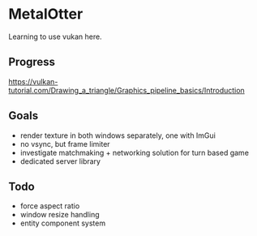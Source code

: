MetalOtter
==========
Learning to use vukan here.

## Progress
https://vulkan-tutorial.com/Drawing_a_triangle/Graphics_pipeline_basics/Introduction

## Goals
- render texture in both windows separately, one with ImGui
- no vsync, but frame limiter
- investigate matchmaking + networking solution for turn based game
- dedicated server library

## Todo
- force aspect ratio
- window resize handling
- entity component system
